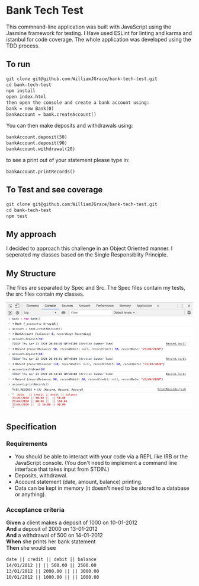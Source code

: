 # Bank Tech Test
This commnand-line application was built with JavaScript using the Jasmine framework for testing.
I Have used ESLint for linting and karma and istanbul for code coverage.
The whole application was developed using the TDD process.

## To run
```
git clone git@github.com:WilliamJGrace/bank-tech-test.git
cd bank-tech-test
npm install
open index.html
then open the console and create a bank account using:
bank = new Bank(0)
bankAccount = bank.createAccount()
```
You can then make deposits and withdrawals using:
```
bankAccount.deposit(50)
bankAccount.deposit(90)
bankAccount.withdrawal(20)
```
to see a print out of your statement please type in:
```
bankAccount.printRecords()

```

## To Test and see coverage
```
git clone git@github.com:WilliamJGrace/bank-tech-test.git
cd bank-tech-test
npm test

```

## My approach
I decided to approach this challenge in an Object Oriented manner. I seperated my classes based on the Single Responsiblity Principle.

## My Structure
The files are separated by Spec and Src. The Spec files contain my tests, the src files contain my classes.



<img src="Screenshot 2020-04-23 at 20.10.54.png">




## Specification

### Requirements

* You should be able to interact with your code via a REPL like IRB or the JavaScript console.  (You don't need to implement a command line interface that takes input from STDIN.)
* Deposits, withdrawal.
* Account statement (date, amount, balance) printing.
* Data can be kept in memory (it doesn't need to be stored to a database or anything).

### Acceptance criteria

**Given** a client makes a deposit of 1000 on 10-01-2012  
**And** a deposit of 2000 on 13-01-2012  
**And** a withdrawal of 500 on 14-01-2012  
**When** she prints her bank statement  
**Then** she would see

```
date || credit || debit || balance
14/01/2012 || || 500.00 || 2500.00
13/01/2012 || 2000.00 || || 3000.00
10/01/2012 || 1000.00 || || 1000.00
```
